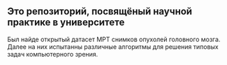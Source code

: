 ## Это репозиторий, посвящёный научной практике в университете

Был найде открытый датасет МРТ снимков опухолей головного мозга. Далее на них испытанны различные алгоритмы для решения типовых задач компьютерного зрения.